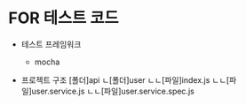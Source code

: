 # FOR 테스트 코드
- 테스트 프레임워크
  - mocha

- 프로젝트 구조 
[폴더]api 
ㄴ[폴더]user 
ㄴㄴ[파일]index.js 
ㄴㄴ[파일]user.service.js 
ㄴㄴ[파일]user.service.spec.js 
